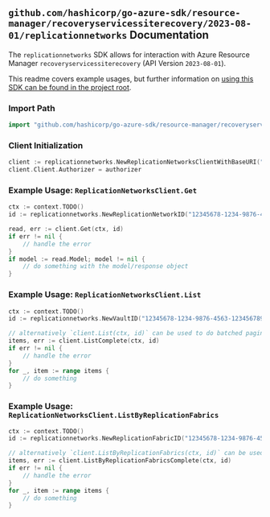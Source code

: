 
## `github.com/hashicorp/go-azure-sdk/resource-manager/recoveryservicessiterecovery/2023-08-01/replicationnetworks` Documentation

The `replicationnetworks` SDK allows for interaction with Azure Resource Manager `recoveryservicessiterecovery` (API Version `2023-08-01`).

This readme covers example usages, but further information on [using this SDK can be found in the project root](https://github.com/hashicorp/go-azure-sdk/tree/main/docs).

### Import Path

```go
import "github.com/hashicorp/go-azure-sdk/resource-manager/recoveryservicessiterecovery/2023-08-01/replicationnetworks"
```


### Client Initialization

```go
client := replicationnetworks.NewReplicationNetworksClientWithBaseURI("https://management.azure.com")
client.Client.Authorizer = authorizer
```


### Example Usage: `ReplicationNetworksClient.Get`

```go
ctx := context.TODO()
id := replicationnetworks.NewReplicationNetworkID("12345678-1234-9876-4563-123456789012", "example-resource-group", "resourceName", "fabricName", "networkName")

read, err := client.Get(ctx, id)
if err != nil {
	// handle the error
}
if model := read.Model; model != nil {
	// do something with the model/response object
}
```


### Example Usage: `ReplicationNetworksClient.List`

```go
ctx := context.TODO()
id := replicationnetworks.NewVaultID("12345678-1234-9876-4563-123456789012", "example-resource-group", "resourceName")

// alternatively `client.List(ctx, id)` can be used to do batched pagination
items, err := client.ListComplete(ctx, id)
if err != nil {
	// handle the error
}
for _, item := range items {
	// do something
}
```


### Example Usage: `ReplicationNetworksClient.ListByReplicationFabrics`

```go
ctx := context.TODO()
id := replicationnetworks.NewReplicationFabricID("12345678-1234-9876-4563-123456789012", "example-resource-group", "resourceName", "fabricName")

// alternatively `client.ListByReplicationFabrics(ctx, id)` can be used to do batched pagination
items, err := client.ListByReplicationFabricsComplete(ctx, id)
if err != nil {
	// handle the error
}
for _, item := range items {
	// do something
}
```

